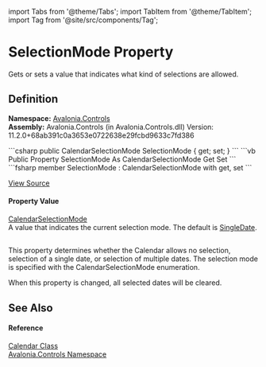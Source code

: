 import Tabs from '@theme/Tabs'; 
import TabItem from '@theme/TabItem'; 
import Tag from '@site/src/components/Tag'; 

# SelectionMode Property


Gets or sets a value that indicates what kind of selections are allowed.



## Definition
**Namespace:** <a href="N_Avalonia_Controls">Avalonia.Controls</a>  
**Assembly:** Avalonia.Controls (in Avalonia.Controls.dll) Version: 11.2.0+68ab391c0a3653e0722638e29fcbd9633c7fd386

<Tabs groupId="api-code-preview">
<TabItem value="csharp" label="C#">
```csharp
public CalendarSelectionMode SelectionMode { get; set; }
```
</TabItem>
<TabItem value="vb" label="VB">
```vb
Public Property SelectionMode As CalendarSelectionMode
	Get
	Set
```
</TabItem>
<TabItem value="fsharp" label="F#">
```fsharp
member SelectionMode : CalendarSelectionMode with get, set
```
</TabItem>
</Tabs>



<a href="https://github.com/AvaloniaUI/Avalonia/tree/master/srcAvalonia.Controls/Calendar/Calendar.cs#L461" title="View the source code">View Source</a>



#### Property Value
<a href="T_Avalonia_Controls_CalendarSelectionMode">CalendarSelectionMode</a>  
A value that indicates the current selection mode. The default is <a href="https://learn.microsoft.com/dotnet/api/system.windows.controls.calendarselectionmode#system-windows-controls-calendarselectionmode-singledate" target="_blank" rel="noopener noreferrer">SingleDate</a>.

## 

This property determines whether the Calendar allows no selection, selection of a single date, or selection of multiple dates. The selection mode is specified with the CalendarSelectionMode enumeration.

When this property is changed, all selected dates will be cleared.


## See Also


#### Reference
<a href="T_Avalonia_Controls_Calendar">Calendar Class</a>  
<a href="N_Avalonia_Controls">Avalonia.Controls Namespace</a>  
